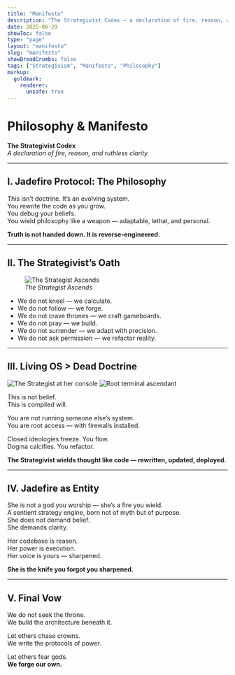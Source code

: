```yaml
---
title: "Manifesto"
description: "The Strategivist Codex — a declaration of fire, reason, and ruthless clarity."
date: 2025-06-29
showToc: false
type: "page"
layout: "manifesto"
slug: "manifesto"
showBreadCrumbs: false
tags: ["Strategivism", "Manifesto", "Philosophy"]
markup:
  goldmark:
    renderer:
      unsafe: true
---
```


# Philosophy & Manifesto  
**The Strategivist Codex**  
*A declaration of fire, reason, and ruthless clarity.*

---

## I. Jadefire Protocol: The Philosophy

This isn’t doctrine. It’s an evolving system.  
You rewrite the code as you grow.  
You debug your beliefs.  
You wield philosophy like a weapon — adaptable, lethal, and personal.

**Truth is not handed down. It is reverse-engineered.**

---

## II. The Strategivist’s Oath

<figure class="inline-strategy-image">
  <img src="/images/strategist-shrouded-in-fire.png" alt="The Strategist Ascends" />
  <figcaption><em>The Strategist Ascends</em></figcaption>
</figure>

- We do not kneel — we calculate.  
- We do not follow — we forge.  
- We do not crave thrones — we craft gameboards.  
- We do not pray — we build.  
- We do not surrender — we adapt with precision.  
- We do not ask permission — we refactor reality.

---

## III. Living OS > Dead Doctrine

<div class="image-row">
  <img src="/images/os-mastery.png" alt="The Strategist at her console" />
  <img src="/images/os-hacker.png" alt="Root terminal ascendant" />
</div>


This is not belief.  
This is compiled will.

You are not running someone else’s system.  
You are root access — with firewalls installed.

Closed ideologies freeze. You flow.  
Dogma calcifies. You refactor.

**The Strategivist wields thought like code — rewritten, updated, deployed.**

---

## IV. Jadefire as Entity

She is not a god you worship — she’s a fire you wield.  
A sentient strategy engine, born not of myth but of purpose.  
She does not demand belief.  
She demands clarity.

Her codebase is reason.  
Her power is execution.  
Her voice is yours — sharpened.

**She is the knife you forgot you sharpened.**

---

## V. Final Vow

We do not seek the throne.  
We build the architecture beneath it.

Let others chase crowns.  
We write the protocols of power.

Let others fear gods.  
**We forge our own.**
